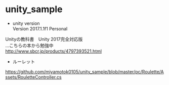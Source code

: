 # unity_sample

- unity version   
Version 2017.1.1f1 Personal   


Unityの教科書　Unity 2017完全対応版   
...こちらの本から勉強中   
http://www.sbcr.jp/products/4797393521.html

- ルーレット

https://github.com/miyamotok0105/unity_sample/blob/master/pc/Roulette/Assets/RouletteController.cs

